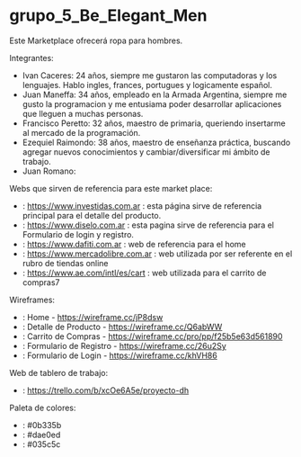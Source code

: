 # grupo_5_Be_Elegant_Men


Este Marketplace ofrecerá ropa para hombres.

Integrantes:

* Ivan Caceres: 24 años, siempre me gustaron las computadoras y los lenguajes. Hablo ingles, frances, portugues y logicamente español. 
* Juan Maneffa: 34 años, empleado en la Armada Argentina, siempre me gusto la programacion y me entusiama poder desarrollar aplicaciones que lleguen a muchas personas.
* Francisco Peretto: 32 años, maestro de primaria, queriendo insertarme al mercado de la programación.
* Ezequiel Raimondo: 38 años, maestro de enseñanza práctica, buscando agregar nuevos conocimientos y cambiar/diversificar mi ámbito de trabajo.
* Juan Romano:

Webs que sirven de referencia para este market place:
* : https://www.investidas.com.ar : esta página sirve de referencia principal para el detalle del producto.
* : https://www.diselo.com.ar : esta pagina sirve de referencia para el Formulario de login y registro.
* : https://www.dafiti.com.ar : web de referencia para el home
* : https://www.mercadolibre.com.ar : web utilizada por ser referente en el rubro de tiendas online
* : https://www.ae.com/intl/es/cart : web utilizada para el carrito de compras7

Wireframes:
* : Home - https://wireframe.cc/jP8dsw
* : Detalle de Producto - https://wireframe.cc/Q6abWW
* : Carrito de Compras - https://wireframe.cc/pro/pp/f25b5e63d561890 
* : Formulario de Registro - https://wireframe.cc/26u2Sy
* : Formulario de Login - https://wireframe.cc/khVH86

Web de tablero de trabajo:
* : https://trello.com/b/xcOe6A5e/proyecto-dh

Paleta de colores:
* : #0b335b
* : #dae0ed
* : #035c5c
